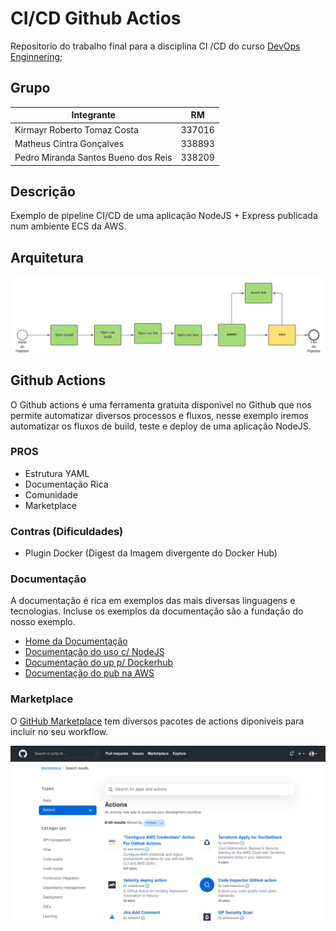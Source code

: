 # CI/CD Github Actios
Repositorio do trabalho final para a disciplina CI /CD do curso [DevOps Enginnering](https://www.fiap.com.br/mba/mba-em-devops-engineering-integration-architecture);

## Grupo

| Integrante        | RM        |
|-------------------|-----------|
| Kirmayr Roberto Tomaz Costa | 337016 |
| Matheus Cintra Gonçalves | 338893 |
| Pedro Miranda Santos Bueno dos Reis | 338209 |

## Descrição

Exemplo de pipeline CI/CD de uma aplicação NodeJS + Express publicada num ambiente ECS da AWS.


## Arquitetura

![Arquitetura](images/pipeline.jpg)

## Github Actions

O Github actions é uma ferramenta gratuita disponivel no Github que nos permite automatizar diversos processos e fluxos, nesse exemplo iremos automatizar os fluxos de build, teste e deploy de uma aplicação NodeJS.

### PROS

* Estrutura YAML
* Documentação Rica
* Comunidade
* Marketplace

### Contras (Dificuldades)

* Plugin Docker (Digest da Imagem divergente do Docker Hub)

### Documentação

A documentação é rica em exemplos das mais diversas linguagens e tecnologias. Incluse os exemplos da documentação são a fundação do nosso exemplo.

* [Home da Documentação](https://docs.github.com/pt/actions)
* [Documentação do uso c/ NodeJS](https://docs.github.com/pt/actions/guides/building-and-testing-nodejs)
* [Documentação do up p/ Dockerhub](https://docs.github.com/pt/actions/guides/publishing-docker-images)
* [Documentação do pub na AWS](https://docs.github.com/pt/actions/guides/deploying-to-amazon-elastic-container-service)

### Marketplace

O [GitHub Marketplace](https://github.com/marketplace?type=actions) tem diversos pacotes de actions diponiveis para incluir no seu workflow.

![GitHub Marketplace](images/marketplace.png)
